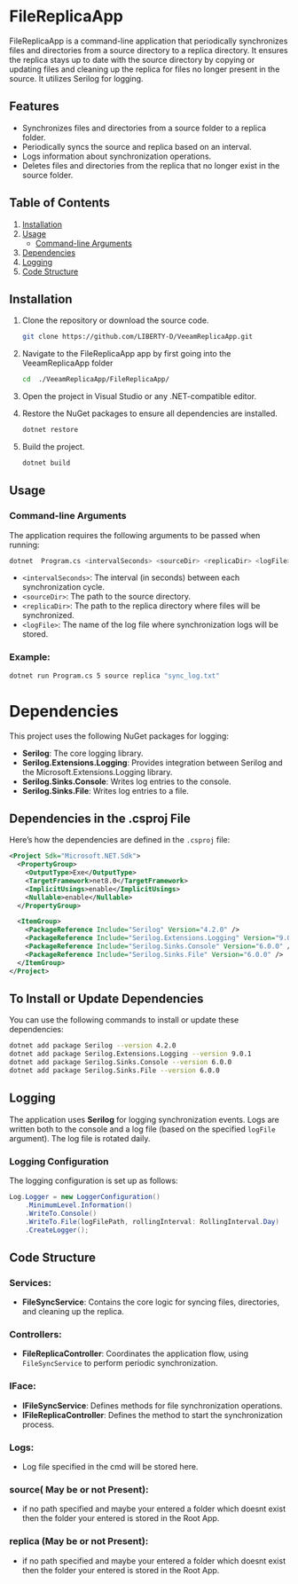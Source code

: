 
# FileReplicaApp

FileReplicaApp is a command-line application that periodically synchronizes files and directories from a source directory to a replica directory. It ensures the replica stays up to date with the source directory by copying or updating files and cleaning up the replica for files no longer present in the source. It utilizes Serilog for logging.
## Features

- Synchronizes files and directories from a source folder to a replica folder.
- Periodically syncs the source and replica based on an interval.
- Logs information about synchronization operations.
- Deletes files and directories from the replica that no longer exist in the source folder.

## Table of Contents

1. [Installation](#installation)
2. [Usage](#usage)
    - [Command-line Arguments](#command-line-arguments)
3. [Dependencies](#dependencies)
4. [Logging](#logging)
5. [Code Structure](#code-structure)


## Installation

1. Clone the repository or download the source code.

    ```bash
    git clone https://github.com/LIBERTY-D/VeeamReplicaApp.git
    ```

2. Navigate to the FileReplicaApp app by first going into the VeeamReplicaApp folder

    ```bash
    cd  ./VeeamReplicaApp/FileReplicaApp/
    ```
3. Open the project in Visual Studio or any .NET-compatible editor.

3. Restore the NuGet packages to ensure all dependencies are installed.

    ```bash
    dotnet restore
    ```

4. Build the project.

    ```bash
    dotnet build
    ```

## Usage

### Command-line Arguments

The application requires the following arguments to be passed when running:

 ```bash
dotnet  Program.cs <intervalSeconds> <sourceDir> <replicaDir> <logFile>
```

- `<intervalSeconds>`: The interval (in seconds) between each synchronization cycle.
- `<sourceDir>`: The path to the source directory.
- `<replicaDir>`: The path to the replica directory where files will be synchronized.
- `<logFile>`: The name of the log file where synchronization logs will be stored.

### Example:

```bash
dotnet run Program.cs 5 source replica "sync_log.txt"
```

# Dependencies

This project uses the following NuGet packages for logging:

- **Serilog**: The core logging library.
- **Serilog.Extensions.Logging**: Provides integration between Serilog and the Microsoft.Extensions.Logging library.
- **Serilog.Sinks.Console**: Writes log entries to the console.
- **Serilog.Sinks.File**: Writes log entries to a file.

## Dependencies in the .csproj File

Here’s how the dependencies are defined in the `.csproj` file:

```xml
<Project Sdk="Microsoft.NET.Sdk">
  <PropertyGroup>
    <OutputType>Exe</OutputType>
    <TargetFramework>net8.0</TargetFramework>
    <ImplicitUsings>enable</ImplicitUsings>
    <Nullable>enable</Nullable>
  </PropertyGroup>

  <ItemGroup>
    <PackageReference Include="Serilog" Version="4.2.0" />
    <PackageReference Include="Serilog.Extensions.Logging" Version="9.0.1" />
    <PackageReference Include="Serilog.Sinks.Console" Version="6.0.0" />
    <PackageReference Include="Serilog.Sinks.File" Version="6.0.0" />
  </ItemGroup>
</Project>
```
## To Install or Update Dependencies

You can use the following commands to install or update these dependencies:

```bash
dotnet add package Serilog --version 4.2.0
dotnet add package Serilog.Extensions.Logging --version 9.0.1
dotnet add package Serilog.Sinks.Console --version 6.0.0
dotnet add package Serilog.Sinks.File --version 6.0.0
```

## Logging

The application uses **Serilog** for logging synchronization events. Logs are written both to the console and a log file (based on the specified `logFile` argument). The log file is rotated daily.

### Logging Configuration

The logging configuration is set up as follows:

```csharp
Log.Logger = new LoggerConfiguration()
    .MinimumLevel.Information()
    .WriteTo.Console()
    .WriteTo.File(logFilePath, rollingInterval: RollingInterval.Day)
    .CreateLogger();
```

## Code Structure

### Services:
- **FileSyncService**: Contains the core logic for syncing files, directories, and cleaning up the replica.

### Controllers:
- **FileReplicaController**: Coordinates the application flow, using `FileSyncService` to perform periodic synchronization.

### IFace:
- **IFileSyncService**: Defines methods for file synchronization operations.
- **IFileReplicaController**: Defines the method to start the synchronization process.
### Logs:
- Log file specified in the cmd will be stored here.

### source( May be or not Present):
- if no path specified and maybe your entered a folder which doesnt exist then the folder your entered is stored in the Root App. 

### replica (May be or not Present):
- if no path specified and maybe your entered a folder which doesnt exist then the folder your entered is stored in the Root App.
